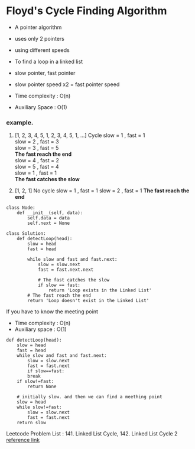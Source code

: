 # Floyd's Cycle Finding Algorithm
- A pointer algorithm
- uses only 2 pointers
- using different speeds
- To find a loop in a linked list
- slow pointer, fast pointer
- slow pointer speed x2 = fast pointer speed

- Time complexity : O(n)
- Auxiliary Space : O(1)

### example. 
1. [1, 2, 3, 4, 5, 1, 2, 3, 4, 5, 1, ...] Cycle
slow = 1 , fast = 1    
slow = 2 , fast = 3    
slow = 3 , fast = 5    
**The fast reach the end**    
slow = 4 , fast = 2    
slow = 5 , fast = 4    
slow = 1 , fast = 1    
**The fast catches the slow**

2. [1, 2, 1] No cycle
slow = 1 , fast = 1
slow = 2 , fast = 1
**The fast reach the end**    

```
class Node:
    def __init__(self, data):
        self.data = data
        self.next = None

class Solution:
    def detectLoop(head):
        slow = head
        fast = head

        while slow and fast and fast.next:
            slow = slow.next
            fast = fast.next.next

            # The fast catches the slow
            if slow == fast:
                return 'Loop exists in the Linked List'
        # The fast reach the end
        return 'Loop doesn't exist in the Linked List'
```

If you have to know the meeting point
- Time complexity : O(n)
- Auxiliary space : O(1)
```
def detectLoop(head):
    slow = head
    fast = head
    while slow and fast and fast.next:
        slow = slow.next
        fast = fast.next
        if slow==fast:
        break
    if slow!=fast:
        return None
    
    # initially slow. and then we can find a meething point
    slow = head
    while slow!=fast:
        slow = slow.next
        fast = fast.next
    return slow
```


Leetcode Problem List : 141. Linked List Cycle, 142. Linked List Cycle 2    
[reference link](https://www.geeksforgeeks.org/floyds-cycle-finding-algorithm/)